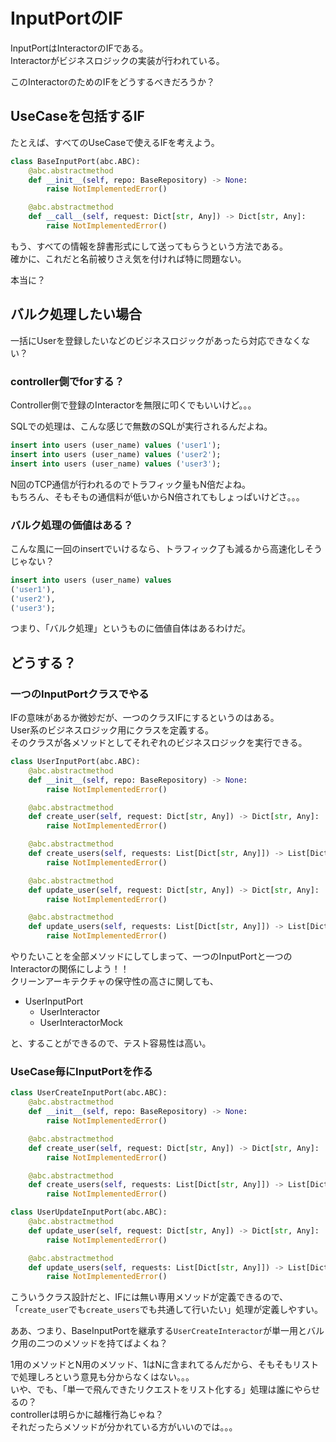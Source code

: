 # InputPortのIF

InputPortはInteractorのIFである。  
Interactorがビジネスロジックの実装が行われている。

このInteractorのためのIFをどうするべきだろうか？

## UseCaseを包括するIF

たとえば、すべてのUseCaseで使えるIFを考えよう。  

```python
class BaseInputPort(abc.ABC):
    @abc.abstractmethod
    def __init__(self, repo: BaseRepository) -> None:
        raise NotImplementedError()

    @abc.abstractmethod
    def __call__(self, request: Dict[str, Any]) -> Dict[str, Any]:
        raise NotImplementedError()
```

もう、すべての情報を辞書形式にして送ってもらうという方法である。  
確かに、これだと名前被りさえ気を付ければ特に問題ない。

本当に？

## バルク処理したい場合

一括にUserを登録したいなどのビジネスロジックがあったら対応できなくない？  

### controller側でforする？

Controller側で登録のInteractorを無限に叩くでもいいけど。。。

SQLでの処理は、こんな感じで無数のSQLが実行されるんだよね。  

```sql
insert into users (user_name) values ('user1');
insert into users (user_name) values ('user2');
insert into users (user_name) values ('user3');
```

N回のTCP通信が行われるのでトラフィック量もN倍だよね。  
もちろん、そもそもの通信料が低いからN倍されてもしょっぱいけどさ。。。

### バルク処理の価値はある？

こんな風に一回のinsertでいけるなら、トラフィック了も減るから高速化しそうじゃない？

```sql
insert into users (user_name) values
('user1'),
('user2'),
('user3');
```

つまり、「バルク処理」というものに価値自体はあるわけだ。

## どうする？

### 一つのInputPortクラスでやる

IFの意味があるか微妙だが、一つのクラスIFにするというのはある。  
User系のビジネスロジック用にクラスを定義する。  
そのクラスが各メソッドとしてそれぞれのビジネスロジックを実行できる。

```python
class UserInputPort(abc.ABC):
    @abc.abstractmethod
    def __init__(self, repo: BaseRepository) -> None:
        raise NotImplementedError()

    @abc.abstractmethod
    def create_user(self, request: Dict[str, Any]) -> Dict[str, Any]:
        raise NotImplementedError()

    @abc.abstractmethod
    def create_users(self, requests: List[Dict[str, Any]]) -> List[Dict[str, Any]]:
        raise NotImplementedError()

    @abc.abstractmethod
    def update_user(self, request: Dict[str, Any]) -> Dict[str, Any]:
        raise NotImplementedError()

    @abc.abstractmethod
    def update_users(self, requests: List[Dict[str, Any]]) -> List[Dict[str, Any]]:
        raise NotImplementedError()
```

やりたいことを全部メソッドにしてしまって、一つのInputPortと一つのInteractorの関係にしよう！！  
クリーンアーキテクチャの保守性の高さに関しても、

- UserInputPort
  - UserInteractor
  - UserInteractorMock

と、することができるので、テスト容易性は高い。

### UseCase毎にInputPortを作る

```python
class UserCreateInputPort(abc.ABC):
    @abc.abstractmethod
    def __init__(self, repo: BaseRepository) -> None:
        raise NotImplementedError()

    @abc.abstractmethod
    def create_user(self, request: Dict[str, Any]) -> Dict[str, Any]:
        raise NotImplementedError()

    @abc.abstractmethod
    def create_users(self, requests: List[Dict[str, Any]]) -> List[Dict[str, Any]]:
        raise NotImplementedError()

class UserUpdateInputPort(abc.ABC):
    @abc.abstractmethod
    def update_user(self, request: Dict[str, Any]) -> Dict[str, Any]:
        raise NotImplementedError()

    @abc.abstractmethod
    def update_users(self, requests: List[Dict[str, Any]]) -> List[Dict[str, Any]]:
        raise NotImplementedError()
```

こういうクラス設計だと、IFには無い専用メソッドが定義できるので、「`create_user`でも`create_users`でも共通して行いたい」処理が定義しやすい。

ああ、つまり、BaseInputPortを継承する`UserCreateInteractor`が単一用とバルク用の二つのメソッドを持てばよくね？

1用のメソッドとN用のメソッド、1はNに含まれてるんだから、そもそもリストで処理しろという意見も分からなくはない。。。  
いや、でも、「単一で飛んできたリクエストをリスト化する」処理は誰にやらせるの？  
controllerは明らかに越権行為じゃね？  
それだったらメソッドが分かれている方がいいのでは。。。

